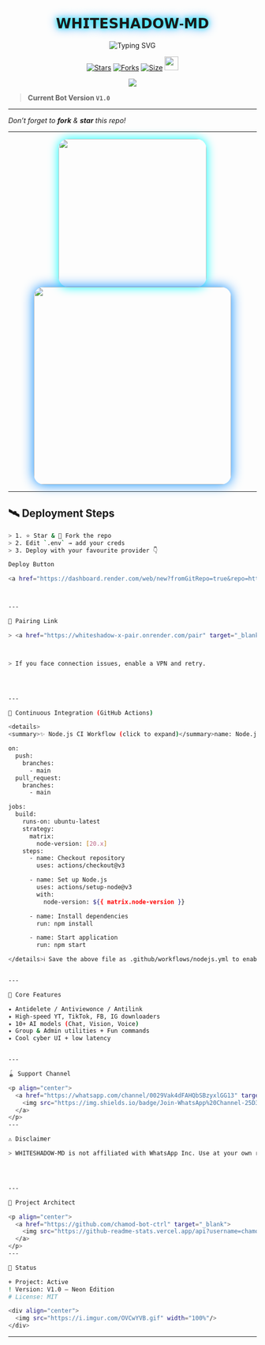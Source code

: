 
<p align="center">
  <h1 align="center" style="font-family: 'Orbitron', sans-serif; text-shadow: 0 0 10px #00ffff, 0 0 20px #0088ff;">𝗪𝗛𝗜𝗧𝗘𝗦𝗛𝗔𝗗𝗢𝗪-𝗠𝗗</h1>
</p>

<p align="center">
  <img src="https://readme-typing-svg.demolab.com?font=Orbitron&weight=600&size=25&duration=4000&pause=1000&color=00F7FF&center=true&vCenter=true&width=600&lines=ULTIMATE+WHATSAPP+BOT;MULTI-DEVICE+SUPPORT;BASED+ON+BAILEYS;FAST++SECURE++RELIABLE" alt="Typing SVG" />
</p>

<div align="center">
  <a href="https://github.com/cnw-os/Whiteshadow-v2/stargazers"><img title="Stars" src="https://img.shields.io/github/stars/cnw-os/Whiteshadow-v2?color=FFCE44&style=for-the-badge&logo=reverbnation&logoColor=white"></a>
  <a href="https://github.com/cnw-os/Whiteshadow-v2/network/members"><img title="Forks" src="https://img.shields.io/github/forks/cnw-os/Whiteshadow-v2?color=FF007F&style=for-the-badge&logo=git&logoColor=white"></a>
  <a href="https://github.com/cnw-os/Whiteshadow-v2"><img title="Size" src="https://img.shields.io/github/repo-size/cnw-os/Whiteshadow-v2?style=for-the-badge&color=FFFF33&logo=docusign&logoColor=white"></a>
  <a href="https://github.com/cnw-os/Whiteshadow-v2/graphs/commit-activity"><img height="28" src="https://img.shields.io/badge/Maintained%3F-yes-green.svg?style=for-the-badge&logo=gitpod&logoColor=white"></a>
</div>

<p align="center">
  <img src="https://komarev.com/ghpvc/?username=Whiteshadow-MD&label=VISITORS&style=flat-square&color=0002FF" />
</p>

> **Current Bot Version `V1.0`**

---

*Don’t forget to **fork** & **star** this repo!*

---

<div align="center">
  <img src="https://files.catbox.moe/fyr37r.jpg" width="300" style="border-radius: 20px; box-shadow: 0 0 20px #00ffff;"/>
</div>

<div align="center">
  <img src="https://i.imgur.com/LyHic3i.gif" width="400" style="border-radius: 20px; box-shadow: 0 0 25px #0088ff;"/>
</div>

---

## 🛰️ Deployment Steps

```bash
> 1. ⭐ Star & 🍴 Fork the repo
> 2. Edit `.env` → add your creds
> 3. Deploy with your favourite provider 👇

Deploy Button

<a href="https://dashboard.render.com/web/new?fromGitRepo=true&repo=https://github.com/cnw-os/Whiteshadow-v2" target="_blank"><img src="https://img.shields.io/badge/Render-000000?style=for-the-badge&logo=render&logoColor=white&labelColor=000000&color=00ffaa"/></a>



---

🔗 Pairing Link

> <a href="https://whiteshadow-x-pair.onrender.com/pair" target="_blank"><img src="https://img.shields.io/badge/PAIR_CODE-00FFFF?style=for-the-badge&logo=matrix&logoColor=white&labelColor=000000"/></a>



> If you face connection issues, enable a VPN and retry.




---

📡 Continuous Integration (GitHub Actions)

<details>
<summary>✨ Node.js CI Workflow (click to expand)</summary>name: Node.js CI

on:
  push:
    branches:
      - main
  pull_request:
    branches:
      - main

jobs:
  build:
    runs-on: ubuntu-latest
    strategy:
      matrix:
        node-version: [20.x]
    steps:
      - name: Checkout repository
        uses: actions/checkout@v3

      - name: Set up Node.js
        uses: actions/setup-node@v3
        with:
          node-version: ${{ matrix.node-version }}

      - name: Install dependencies
        run: npm install

      - name: Start application
        run: npm start

</details>ℹ️ Save the above file as .github/workflows/nodejs.yml to enable auto-builds on every push or PR.


---

🌟 Core Features

✦ Antidelete / Antiviewonce / Antilink
✦ High-speed YT, TikTok, FB, IG downloaders
✦ 10+ AI models (Chat, Vision, Voice)
✦ Group & Admin utilities + Fun commands
✦ Cool cyber UI + low latency


---

🪀 Support Channel

<p align="center">
  <a href="https://whatsapp.com/channel/0029Vak4dFAHQbSBzyxlGG13" target="_blank">
    <img src="https://img.shields.io/badge/Join-WhatsApp%20Channel-25D366?style=for-the-badge&logo=whatsapp&logoColor=white&labelColor=000000"/>
  </a>
</p>
---

⚠️ Disclaimer

> WHITESHADOW-MD is not affiliated with WhatsApp Inc. Use at your own risk. Misuse may result in account bans.




---

👑 Project Architect

<p align="center">
  <a href="https://github.com/chamod-bot-ctrl" target="_blank">
    <img src="https://github-readme-stats.vercel.app/api?username=chamod-bot-ctrl&show_icons=true&theme=dark&border_color=00ffff&title_color=00ffff&icon_color=00ffff" width="420"/>
  </a>
</p>
---

🚦 Status

+ Project: Active
! Version: V1.0 – Neon Edition
# License: MIT

<div align="center">
  <img src="https://i.imgur.com/OVCwYVB.gif" width="100%"/>
</div>
```
---
